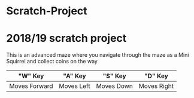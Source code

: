 # Scratch-Project
# 2018/19 scratch project
This is an advanced maze where you navigate through the maze as a Mini Squirrel and collect coins on the way

"W" Key|"A" Key|"S" Key|"D" Key|
-------|--------|------|-------|
Moves Forward|Moves Left|Moves Down|Moves Right|
